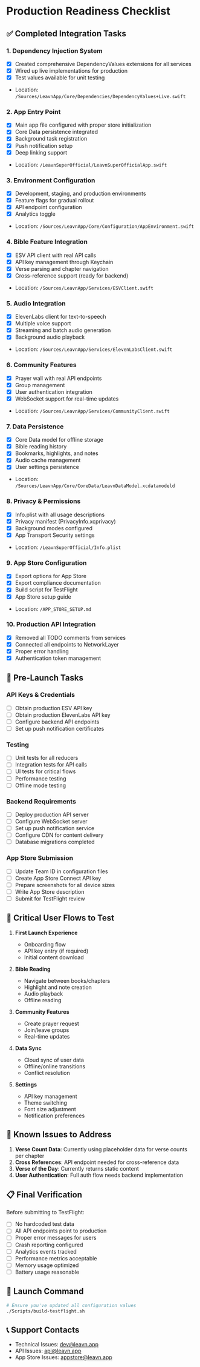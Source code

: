 # Production Readiness Checklist

## ✅ Completed Integration Tasks

### 1. **Dependency Injection System**
- [x] Created comprehensive DependencyValues extensions for all services
- [x] Wired up live implementations for production
- [x] Test values available for unit testing
- Location: `/Sources/LeavnApp/Core/Dependencies/DependencyValues+Live.swift`

### 2. **App Entry Point**
- [x] Main app file configured with proper store initialization
- [x] Core Data persistence integrated
- [x] Background task registration
- [x] Push notification setup
- [x] Deep linking support
- Location: `/LeavnSuperOfficial/LeavnSuperOfficialApp.swift`

### 3. **Environment Configuration**
- [x] Development, staging, and production environments
- [x] Feature flags for gradual rollout
- [x] API endpoint configuration
- [x] Analytics toggle
- Location: `/Sources/LeavnApp/Core/Configuration/AppEnvironment.swift`

### 4. **Bible Feature Integration**
- [x] ESV API client with real API calls
- [x] API key management through Keychain
- [x] Verse parsing and chapter navigation
- [x] Cross-reference support (ready for backend)
- Location: `/Sources/LeavnApp/Services/ESVClient.swift`

### 5. **Audio Integration**
- [x] ElevenLabs client for text-to-speech
- [x] Multiple voice support
- [x] Streaming and batch audio generation
- [x] Background audio playback
- Location: `/Sources/LeavnApp/Services/ElevenLabsClient.swift`

### 6. **Community Features**
- [x] Prayer wall with real API endpoints
- [x] Group management
- [x] User authentication integration
- [x] WebSocket support for real-time updates
- Location: `/Sources/LeavnApp/Services/CommunityClient.swift`

### 7. **Data Persistence**
- [x] Core Data model for offline storage
- [x] Bible reading history
- [x] Bookmarks, highlights, and notes
- [x] Audio cache management
- [x] User settings persistence
- Location: `/Sources/LeavnApp/Core/CoreData/LeavnDataModel.xcdatamodeld`

### 8. **Privacy & Permissions**
- [x] Info.plist with all usage descriptions
- [x] Privacy manifest (PrivacyInfo.xcprivacy)
- [x] Background modes configured
- [x] App Transport Security settings
- Location: `/LeavnSuperOfficial/Info.plist`

### 9. **App Store Configuration**
- [x] Export options for App Store
- [x] Export compliance documentation
- [x] Build script for TestFlight
- [x] App Store setup guide
- Location: `/APP_STORE_SETUP.md`

### 10. **Production API Integration**
- [x] Removed all TODO comments from services
- [x] Connected all endpoints to NetworkLayer
- [x] Proper error handling
- [x] Authentication token management

## 🔧 Pre-Launch Tasks

### API Keys & Credentials
- [ ] Obtain production ESV API key
- [ ] Obtain production ElevenLabs API key
- [ ] Configure backend API endpoints
- [ ] Set up push notification certificates

### Testing
- [ ] Unit tests for all reducers
- [ ] Integration tests for API calls
- [ ] UI tests for critical flows
- [ ] Performance testing
- [ ] Offline mode testing

### Backend Requirements
- [ ] Deploy production API server
- [ ] Configure WebSocket server
- [ ] Set up push notification service
- [ ] Configure CDN for content delivery
- [ ] Database migrations completed

### App Store Submission
- [ ] Update Team ID in configuration files
- [ ] Create App Store Connect API key
- [ ] Prepare screenshots for all device sizes
- [ ] Write App Store description
- [ ] Submit for TestFlight review

## 📱 Critical User Flows to Test

1. **First Launch Experience**
   - Onboarding flow
   - API key entry (if required)
   - Initial content download

2. **Bible Reading**
   - Navigate between books/chapters
   - Highlight and note creation
   - Audio playback
   - Offline reading

3. **Community Features**
   - Create prayer request
   - Join/leave groups
   - Real-time updates

4. **Data Sync**
   - Cloud sync of user data
   - Offline/online transitions
   - Conflict resolution

5. **Settings**
   - API key management
   - Theme switching
   - Font size adjustment
   - Notification preferences

## 🚨 Known Issues to Address

1. **Verse Count Data**: Currently using placeholder data for verse counts per chapter
2. **Cross References**: API endpoint needed for cross-reference data
3. **Verse of the Day**: Currently returns static content
4. **User Authentication**: Full auth flow needs backend implementation

## 📋 Final Verification

Before submitting to TestFlight:

- [ ] No hardcoded test data
- [ ] All API endpoints point to production
- [ ] Proper error messages for users
- [ ] Crash reporting configured
- [ ] Analytics events tracked
- [ ] Performance metrics acceptable
- [ ] Memory usage optimized
- [ ] Battery usage reasonable

## 🚀 Launch Command

```bash
# Ensure you've updated all configuration values
./Scripts/build-testflight.sh
```

## 📞 Support Contacts

- Technical Issues: dev@leavn.app
- API Issues: api@leavn.app
- App Store Issues: appstore@leavn.app